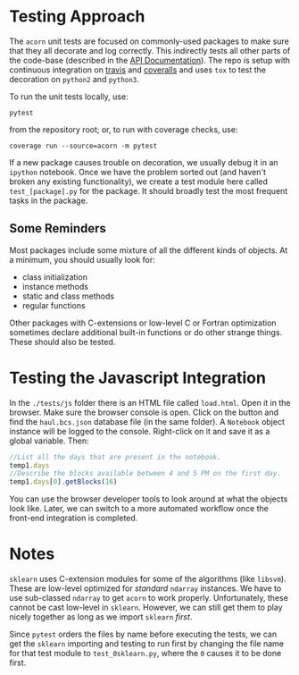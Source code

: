 # Testing Approach

The `acorn` unit tests are focused on commonly-used packages to make sure that
they all decorate and log correctly. This indirectly tests all other parts of
the code-base (described in the [API
Documentation](https://rosenbrockc.github.io/acorn/)). The repo is setup with
continuous integration on [travis](https://travis-ci.org/profile/rosenbrockc)
and [coveralls](https://coveralls.io/github/rosenbrockc/acorn) and uses `tox` to
test the decoration on `python2` and `python3`.

To run the unit tests locally, use:

```
pytest
```

from the repository root; or, to run with coverage checks, use:

```
coverage run --source=acorn -m pytest
```

If a new package causes trouble on decoration, we usually debug it in an
`ipython` notebook. Once we have the problem sorted out (and haven't broken any
existing functionality), we create a test module here called `test_[package].py`
for the package. It should broadly test the most frequent tasks in the package.

## Some Reminders

Most packages include some mixture of all the different kinds of objects. At a
minimum, you should usually look for:

- class initialization
- instance methods
- static and class methods
- regular functions

Other packages with C-extensions or low-level C or Fortran optimization
sometimes declare additional built-in functions or do other strange
things. These should also be tested.

# Testing the Javascript Integration

In the `./tests/js` folder there is an HTML file called `load.html`. Open it in
the browser. Make sure the browser console is open. Click on the button and find
the `haul.bcs.json` database file (in the same folder). A `Notebook` object
instance will be logged to the console. Right-click on it and save it as a
global variable. Then:

```javascript
//List all the days that are present in the notebook.
temp1.days
//Describe the blocks available between 4 and 5 PM on the first day.
temp1.days[0].getBlocks(16)
```

You can use the browser developer tools to look around at what the objects look
like. Later, we can switch to a more automated workflow once the front-end
integration is completed.

# Notes

`sklearn` uses C-extension modules for some of the algorithms (like
`libsvm`). These are low-level optimized for *standard* `ndarray` instances. We
have to use sub-classed `ndarray` to get `acorn` to work
properly. Unfortunately, these cannot be cast low-level in `sklearn`. However,
we can still get them to play nicely together as long as we import `sklearn`
*first*.

Since `pytest` orders the files by name before executing the tests, we can get
the `sklearn` importing and testing to run first by changing the file name for
that test module to `test_0sklearn.py`, where the `0` causes it to be done
first.